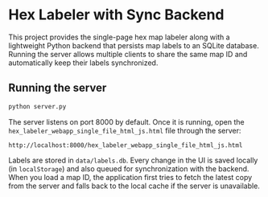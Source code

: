 # Hex Labeler with Sync Backend

This project provides the single-page hex map labeler along with a lightweight
Python backend that persists map labels to an SQLite database. Running the
server allows multiple clients to share the same map ID and automatically keep
their labels synchronized.

## Running the server

```bash
python server.py
```

The server listens on port 8000 by default. Once it is running, open the
`hex_labeler_webapp_single_file_html_js.html` file through the server:

```
http://localhost:8000/hex_labeler_webapp_single_file_html_js.html
```

Labels are stored in `data/labels.db`. Every change in the UI is saved locally
(in `localStorage`) and also queued for synchronization with the backend. When
you load a map ID, the application first tries to fetch the latest copy from
the server and falls back to the local cache if the server is unavailable.
